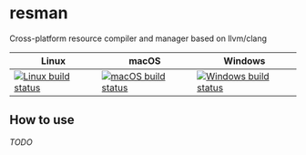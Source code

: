 # resman

Cross-platform resource compiler and manager based on llvm/clang

| Linux | macOS | Windows |
| ----- | ----- | ------- |
| [![Linux build status](https://travis-matrix-badges.herokuapp.com/repos/nohajc/resman/branches/master/2)](https://travis-ci.org/nohajc/resman) | [![macOS build status](https://travis-matrix-badges.herokuapp.com/repos/nohajc/resman/branches/master/1)](https://travis-ci.org/nohajc/resman) | [![Windows build status](https://ci.appveyor.com/api/projects/status/github/nohajc/resman?branch=master&svg=true)](https://ci.appveyor.com/project/nohajc/resman) |


## How to use
*TODO*
